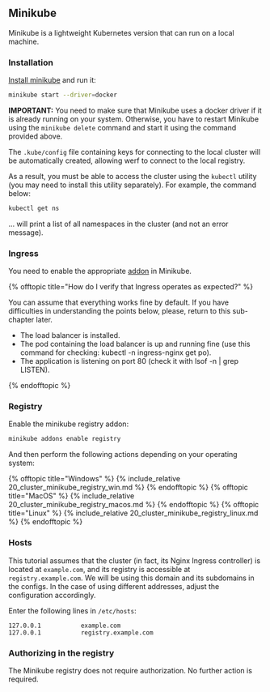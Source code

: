 ## Minikube

Minikube is a lightweight Kubernetes version that can run on a local machine.

### Installation

[Install minikube](https://minikube.sigs.k8s.io/docs/start/) and run it:

```bash
minikube start --driver=docker
```

**IMPORTANT:** You need to make sure that Minikube uses a docker driver if it is already running on your system. Otherwise, you have to restart Minikube using the `minikube delete` command and start it using the command provided above.

The `.kube/config` file containing keys for connecting to the local cluster will be automatically created, allowing werf to connect to the local registry.

As a result, you must be able to access the cluster using the `kubectl` utility (you may need to install this utility separately). For example, the command below:

```bash
kubectl get ns
```

… will print a list of all namespaces in the cluster (and not an error message).

### Ingress

You need to enable the appropriate [addon](https://kubernetes.io/docs/tasks/access-application-cluster/ingress-minikube/#enable-the-ingress-controller) in Minikube.

{% offtopic title="How do I verify that Ingress operates as expected?" %}

You can assume that everything works fine by default. If you have difficulties in understanding the points below, please, return to this sub-chapter later.

- The load balancer is installed.
- The pod containing the load balancer is up and running fine (use this command for checking: kubectl -n ingress-nginx get po).
- The application is listening on port 80 (check it with lsof -n | grep LISTEN).

{% endofftopic %}

### Registry

Enable the minikube registry addon:

```bash
minikube addons enable registry
```

And then perform the following actions depending on your operating system:

{% offtopic title="Windows" %}
{% include_relative 20_cluster_minikube_registry_win.md %}
{% endofftopic %}
{% offtopic title="MacOS" %}
{% include_relative 20_cluster_minikube_registry_macos.md %}
{% endofftopic %}
{% offtopic title="Linux" %}
{% include_relative 20_cluster_minikube_registry_linux.md %}
{% endofftopic %}

### Hosts

This tutorial assumes that the cluster (in fact, its Nginx Ingress controller) is located at `example.com`, and its registry is accessible at `registry.example.com`. We will be using this domain and its subdomains in the configs. In the case of using different addresses, adjust the configuration accordingly.

Enter the following lines in `/etc/hosts`:

```
127.0.0.1           example.com
127.0.0.1           registry.example.com
```

### Authorizing in the registry

The Minikube registry does not require authorization. No further action is required.
